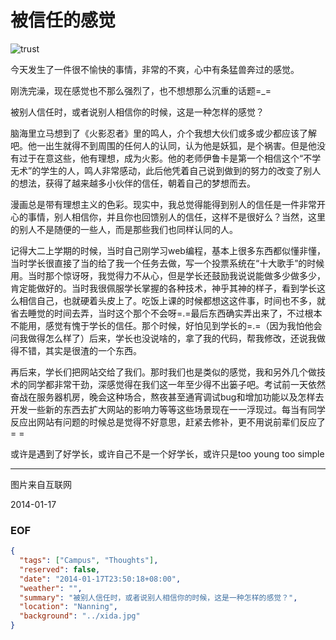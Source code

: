 被信任的感觉
============
![trust](http://farm3.staticflickr.com/2818/11998229406_002daa10b7_o.jpg)

今天发生了一件很不愉快的事情，非常的不爽，心中有条猛兽奔过的感觉。

刚洗完澡，现在感觉也不那么强烈了，也不想想那么沉重的话题=_=

被别人信任时，或者说别人相信你的时候，这是一种怎样的感觉？

脑海里立马想到了《火影忍者》里的鸣人，介个我想大伙们或多或少都应该了解吧。他一出生就得不到周围的任何人的认同，认为他是妖狐，是个祸害。但是他没有过于在意这些，他有理想，成为火影。他的老师伊鲁卡是第一个相信这个“不学无术”的学生的人，鸣人非常感动，此后他凭着自己说到做到的努力的改变了别人的想法，获得了越来越多小伙伴的信任，朝着自己的梦想而去。

漫画总是带有理想主义的色彩。现实中，我总觉得能得到别人的信任是一件非常开心的事情，别人相信你，并且你也回馈别人的信任，这样不是很好么？当然，这里的别人不是随便的一些人，而是那些我们也同样认同的人。

记得大二上学期的时候，当时自己刚学习web编程，基本上很多东西都似懂非懂，当时学长很直接了当的给了我一个任务去做，写一个投票系统在“十大歌手”的时候用。当时那个惊讶呀，我觉得力不从心，但是学长还鼓励我说说能做多少做多少，肯定能做好的。当时我很佩服学长掌握的各种技术，神乎其神的样子，看到学长这么相信自己，也就硬着头皮上了。吃饭上课的时候都想这这件事，时间也不多，就省去睡觉的时间去弄，当时这个那个不会呀=.=最后东西确实弄出来了，不过根本不能用，感觉有愧于学长的信任。那个时候，好怕见到学长的=.=（因为我怕他会问我做得怎么样了）后来，学长也没说啥的，拿了我的代码，帮我修改，还说我做得不错，其实是很渣的一个东西。

再后来，学长们把网站交给了我们。那时我们也是类似的感觉，我和另外几个做技术的同学都非常干劲，深感觉得在我们这一年至少得不出篓子吧。考试前一天依然奋战在服务器机房，晚会这种场合，熬夜甚至通宵调试bug和增加功能以及怎样去开发一些新的东西去扩大网站的影响力等等这些场景现在一一浮现过。每当有同学反应出网站有问题的时候总是觉得不好意思，赶紧去修补，更不用说前辈们反应了= =

或许是遇到了好学长，或许自己不是一个好学长，或许只是too young too simple

---
图片来自互联网

2014-01-17


### EOF
```json
{
  "tags": ["Campus", "Thoughts"],
  "reserved": false,
  "date": "2014-01-17T23:50:18+08:00",
  "weather": "",
  "summary": "被别人信任时，或者说别人相信你的时候，这是一种怎样的感觉？",
  "location": "Nanning",
  "background": "../xida.jpg"
}
```

